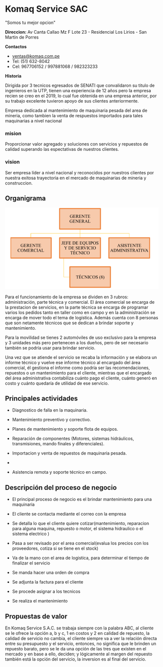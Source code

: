 # Komaq Service SAC
"Somos tu mejor opcion"

**Direccion:** Av Canta Callao Mz F Lote 23 - Residencial Los Lirios - San Martin de Porres

**Contactos** 
* ventas@komaq.com.pe
* Tel: (51) 632-8042
* Cel: 967706152 / 997881068  / 982323233
  
**Historia**

Dirigida por 3 tecnicos egresados de SENATI que convalidaron su titulo de ingenieros en la UTP, tienen una experiencia de 12 años pero la empresa recien se creo en el 2019, lo cual fue obtenida en una empresa anterior, por su trabajo excelente tuvieron apoyo de sus clientes anteriormente.

Empresa dedicada al mantenimiento de maquinaria pesada del area de mineria, como tambien la venta de respuestos importados para tales maquinarias a nivel nacional  

### mision 
Proporcionar valor agregado y soluciones con servicios y repuestos de calidad superando las espectativas de nuestros clientes.
### vision 
Ser empresa líder a nivel nacional y reconocidos por nuestros clientes por nuestra exitosa trayectoria en el mercado de maquinarias de mineria y construccion.


## Organigrama

![Organigrama](https://github.com/RenzoAr10/DBD-KomaqService/blob/main/Documentacion%20de%20Soporte/organigrama.png?raw=true)

Para el funcionamiento de la empresa se dividen en 3 rubros: administración, parte técnica y comercial. El área comercial  se encarga de la prestacion de servicios, en la parte técnica se encarga de programar varios los pedidos tanto en taller como en campo y en la administración se encarga de mover todo el tema de logística. Además cuenta con 8 personas que son netamente técnicos que se dedican a brindar soporte y mantenimiento.

Para la movilidad se tienes 2 automóviles de uso exclusivo para la empresa y 3 unidades más pero pertenecen a los dueños, pero de ser necesario también se podría usar para brindar servicio. 

Una vez que se atiende el servicio se recaba la información y se elabora un informe técnico y vuelve ese informe técnico al encargado del área comercial, él gestiona el informe como podría ser las recomendaciones, repuestos o un mantenimiento para el cliente, mientras que el encargado del área administrativa contabiliza cuánto pago el cliente, cuánto generó en costo y cuánto quedaría de utilidad de ese servicio.

## Principales actividades

* Diagnostico de falla en la maquinaria.
  
* Mantenimiento preventivo y correctivo.
  
* Planes de mantenimiento y soporte flota de equipos.
  
* Reparación de componentes (Motores, sistemas hidráulicos, transmisiones, mando finales y diferenciales).
  
* Importacion y venta de repuestos de maquinaria pesada.
* 
* Asistencia remota y soporte técnico en campo. 

## Descripción del proceso de negocio

* El principal proceso de negocio es el brindar mantenimiento para una maquinaria

* El cliente se contacta mediante el correo con la empresa

* Se detalla lo que el cliente quiere cotizar(mantenimiento, reparacion para alguna maquina, repuesto o motor, el sistema hidraulico o el sistema electrico )

* Pasa a ser revisado por el area comercial(evalua los precios con los proveedores, cotiza si se tiene en el stock)

* Va de la mano con el area de logistica, para determinar el tiempo de finalizar el servicio 

* Se manda hacer una orden de compra 

* Se adjunta la factura para el cliente 

* Se procede asignar a los tecnicos

* Se realiza el mantenimiento


## Propuestas de valor 
En Komaq Service S.A.C. se trabaja siempre con la palabra ABC, al cliente se le ofrece la opción a, b y c, 1 en costos y 2 en calidad de repuesto, la calidad de servicio no cambia, el cliente siempre va a ver la relación directa entre su presupuesto y el servicio, entonces, no significa que le brinden un repuesto barato, pero se le da una opción de las tres que existen en el mercado y en base a ello, deciden; y lógicamente al margen del repuesto también está la opción del servicio, la inversion es al final del servicio.




